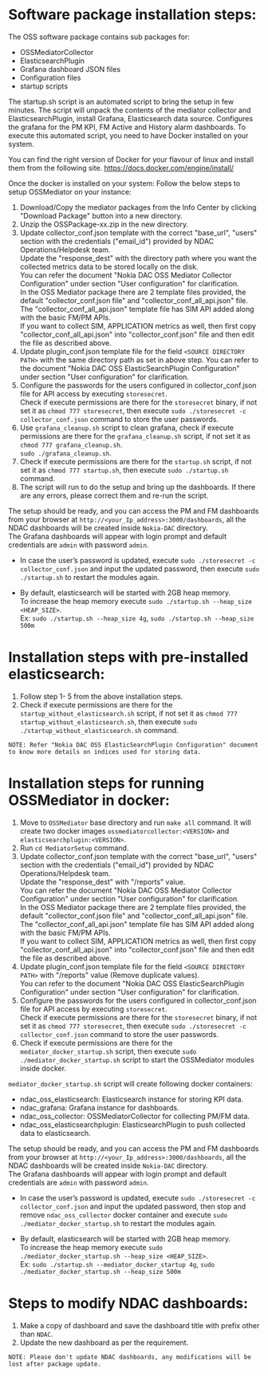 # Software package installation steps:

The OSS software package contains sub packages for:
* OSSMediatorCollector
* ElasticsearchPlugin
* Grafana dashboard JSON files
* Configuration files
* startup scripts

The startup.sh script is an automated script to bring the setup in few minutes. The script will unpack the contents of the mediator collector and ElasticsearchPlugin, install Grafana, Elasticsearch data source. Configures the grafana for the PM KPI, FM Active and History alarm dashboards.
To execute this automated script, you need to have Docker installed on your system.

You can find the right version of Docker for your flavour of linux and install them from the following site.
https://docs.docker.com/engine/install/

Once the docker is installed on your system:
Follow the below steps to setup OSSMediator on your instance:
1. Download/Copy the mediator packages from the Info Center by clicking "Download Package" button into a new directory.
2. Unzip the OSSPackage-xx.zip in the new directory.
3. Update collector_conf.json template with the correct "base_url", "users" section with the credentials  ("email_id") provided by NDAC Operations/Helpdesk team.  
Update the "response_dest" with the directory path where you want the collected metrics data to be stored locally on the disk.  
You can refer the document "Nokia DAC OSS Mediator Collector Configuration" under section "User configuration" for clarification.  
In the OSS Mediator package there are 2 template files provided, the default "collector_conf.json file" and "collector_conf_all_api.json" file. The "collector_conf_all_api.json" template file has SIM API added along with the basic FM/PM APIs.  
If you want to collect SIM, APPLICATION metrics as well, then first copy "collector_conf_all_api.json" into "collector_conf.json" file and then edit the file as described above.  
4. Update plugin_conf.json template file for the field `<SOURCE DIRECTORY PATH>` with the same directory path as set in above step.
You can refer to the document "Nokia DAC OSS ElasticSearchPlugin Configuration" under section "User configuration" for clarification. 
5. Configure the passwords for the users configured in collector_conf.json file for API access by executing `storesecret`.  
Check if execute permissions are there for the `storesecret` binary, if not set it as `chmod 777 storesecret`, then execute `sudo ./storesecret -c collector_conf.json` command to store the user passwords.  
6. Use `grafana_cleanup.sh` script to clean grafana, check if execute permissions are there for the `grafana_cleanup.sh` script, if not set it as `chmod 777 grafana_cleanup.sh`.  
   `sudo ./grafana_cleanup.sh`.
7. Check if execute permissions are there for the `startup.sh` script, if not set it as `chmod 777 startup.sh`, then execute `sudo ./startup.sh` command.
8. The script will run to do the setup and bring up the dashboards. If there are any errors, please correct them and re-run the script.

The setup should be ready, and you can access the PM and FM dashboards from your browser at `http://<your_Ip_address>:3000/dashboards`, all the NDAC dashboards will be created inside `Nokia-DAC` directory.  
The Grafana dashboards will appear with login prompt and default credentials are `admin` with password `admin`.  

* In case the user’s password is updated, execute `sudo ./storesecret -c collector_conf.json` and input the updated password, then execute `sudo ./startup.sh` to restart the modules again.

* By default, elasticsearch will be started with 2GB heap memory.  
  To increase the heap memory execute `sudo ./startup.sh --heap_size <HEAP_SIZE>`.  
  Ex: `sudo ./startup.sh --heap_size 4g`, `sudo ./startup.sh --heap_size 500m`

# Installation steps with pre-installed elasticsearch:

1. Follow step 1- 5 from the above installation steps.
2. Check if execute permissions are there for the `startup_without_elasticsearch.sh` script, if not set it as `chmod 777 startup_without_elasticsearch.sh`, then execute `sudo ./startup_without_elasticsearch.sh` command.

````
NOTE: Refer "Nokia DAC OSS ElasticSearchPlugin Configuration" document to know more details on indices used for storing data.
````

# Installation steps for running OSSMediator in docker:

1. Move to `OSSMediator` base directory and run `make all` command. It will create two docker images `ossmediatorcollector:<VERSION>` and `elasticsearchplugin:<VERSION>`.
2. Run `cd MediatorSetup` command.
3. Update collector_conf.json template with the correct "base_url", "users" section with the credentials ("email_id") provided by NDAC Operations/Helpdesk team.  
   Update the "response_dest" with "/reports" value.  
   You can refer the document "Nokia DAC OSS Mediator Collector Configuration" under section "User configuration" for clarification.  
   In the OSS Mediator package there are 2 template files provided, the default "collector_conf.json file" and "collector_conf_all_api.json" file. The "collector_conf_all_api.json" template file has SIM API added along with the basic FM/PM APIs.  
   If you want to collect SIM, APPLICATION metrics as well, then first copy "collector_conf_all_api.json" into "collector_conf.json" file and then edit the file as described above.
4. Update plugin_conf.json template file for the field `<SOURCE DIRECTORY PATH>` with "/reports" value (Remove duplicate values).  
   You can refer to the document "Nokia DAC OSS ElasticSearchPlugin Configuration" under section "User configuration" for clarification.
5. Configure the passwords for the users configured in collector_conf.json file for API access by executing `storesecret`.  
   Check if execute permissions are there for the `storesecret` binary, if not set it as `chmod 777 storesecret`, then execute `sudo ./storesecret -c collector_conf.json` command to store the user passwords. 
6. Check if execute permissions are there for the `mediator_docker_startup.sh` script, then execute `sudo ./mediator_docker_startup.sh` script to start the OSSMediator modules inside docker.

`mediator_docker_startup.sh` script will create following docker containers:
* ndac_oss_elasticsearch: Elasticsearch instance for storing KPI data.
* ndac_grafana: Grafana instance for dashboards.
* ndac_oss_collector: OSSMediatorCollector for collecting PM/FM data.
* ndac_oss_elasticsearchplugin: ElasticsearchPlugin to push collected data to elasticsearch.

The setup should be ready, and you can access the PM and FM dashboards from your browser at `http://<your_Ip_address>:3000/dashboards`, all the NDAC dashboards will be created inside `Nokia-DAC` directory.  
The Grafana dashboards will appear with login prompt and default credentials are `admin` with password `admin`.

* In case the user’s password is updated, execute `sudo ./storesecret -c collector_conf.json` and input the updated password, then stop and remove `ndac_oss_collector` docker container and execute `sudo ./mediator_docker_startup.sh` to restart the modules again.

* By default, elasticsearch will be started with 2GB heap memory.  
  To increase the heap memory execute `sudo ./mediator_docker_startup.sh --heap_size <HEAP_SIZE>`.  
  Ex: `sudo ./startup.sh --mediator_docker_startup 4g`, `sudo ./mediator_docker_startup.sh --heap_size 500m`

# Steps to modify NDAC dashboards:
1. Make a copy of dashboard and save the dashboard title with prefix other than `NDAC`.
2. Update the new dashboard as per the requirement.

````
NOTE: Please don't update NDAC dashboards, any modifications will be lost after package update.
````